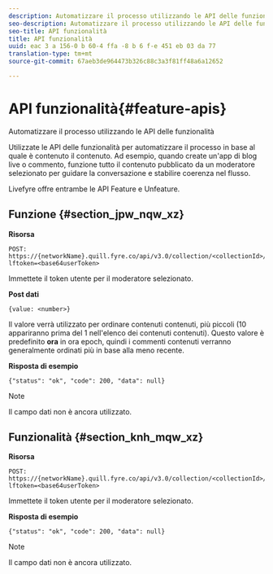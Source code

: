 ```yaml
---
description: Automatizzare il processo utilizzando le API delle funzionalità
seo-description: Automatizzare il processo utilizzando le API delle funzionalità
seo-title: API funzionalità
title: API funzionalità
uuid: eac 3 a 156-0 b 60-4 ffa -8 b 6 f-e 451 eb 03 da 77
translation-type: tm+mt
source-git-commit: 67aeb3de964473b326c88c3a3f81ff48a6a12652

---
```



# API funzionalità{#feature-apis}

Automatizzare il processo utilizzando le API delle funzionalità

Utilizzate le API delle funzionalità per automatizzare il processo in base al quale è contenuto il contenuto. Ad esempio, quando create un&#39;app di blog live o commento, funzione tutto il contenuto pubblicato da un moderatore selezionato per guidare la conversazione e stabilire coerenza nel flusso.

Livefyre offre entrambe le API Feature e Unfeature.

## Funzione {#section_jpw_nqw_xz}

**Risorsa**

```
POST: https://{networkName}.quill.fyre.co/api/v3.0/collection/<collectionId>/feature/<commentId>/?lftoken=<base64userToken>
```

Immettete il token utente per il moderatore selezionato.

**Post dati**

```
{value: <number>} 
```

Il valore verrà utilizzato per ordinare contenuti contenuti, più piccoli (10 appariranno prima del 1 nell&#39;elenco dei contenuti contenuti). Questo valore è predefinito **ora** in ora epoch, quindi i commenti contenuti verranno generalmente ordinati più in base alla meno recente.

**Risposta di esempio**

```
{"status": "ok", "code": 200, "data": null} 
```

>[!NOTE]
>
>Il campo dati non è ancora utilizzato.

## Funzionalità {#section_knh_mqw_xz}

**Risorsa**

```
POST: https://{networkName}.quill.fyre.co/api/v3.0/collection/<collectionId>/unfeature/<commentId>/?lftoken=<base64userToken>
```

Immettete il token utente per il moderatore selezionato.

**Risposta di esempio**

```
{"status": "ok", "code": 200, "data": null} 
```

>[!NOTE]
>
>Il campo dati non è ancora utilizzato.

